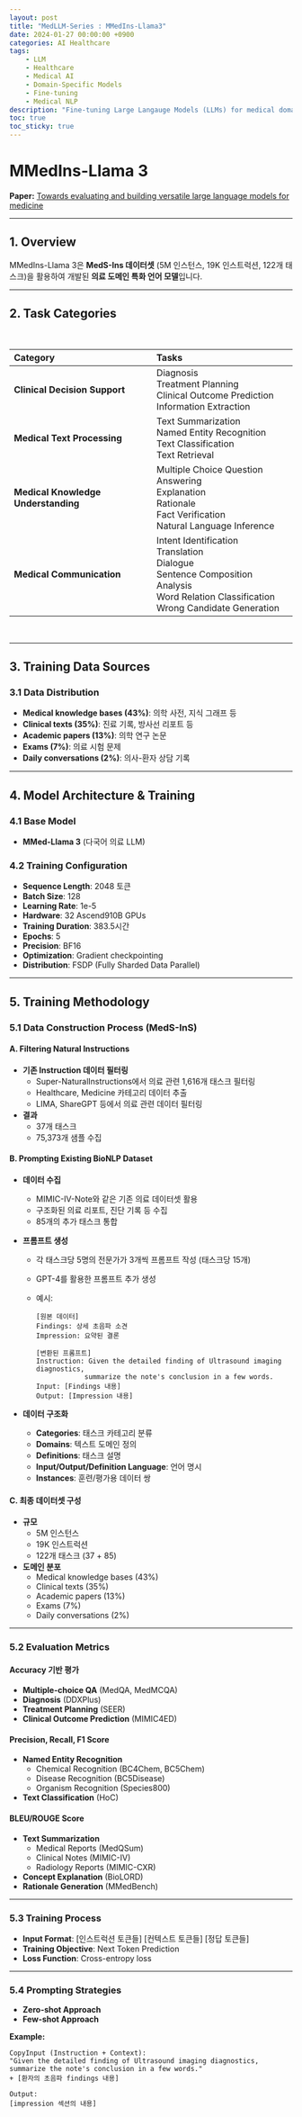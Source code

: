 ```yaml
---
layout: post
title: "MedLLM-Series : MMedIns-Llama3"
date: 2024-01-27 00:00:00 +0900
categories: AI Healthcare
tags:
    - LLM
    - Healthcare
    - Medical AI
    - Domain-Specific Models
    - Fine-tuning
    - Medical NLP
description: "Fine-tuning Large Langauge Models (LLMs) for medical domain : training approaches, medical datasets"
toc: true
toc_sticky: true
---
```


# MMedIns-Llama 3

**Paper:** [Towards evaluating and building versatile large language models for medicine](https://www.nature.com/articles/s41746-024-01390-4)

---

## 1. Overview

MMedIns-Llama 3은 **MedS-Ins 데이터셋** (5M 인스턴스, 19K 인스트럭션, 122개 태스크)을 활용하여 개발된 **의료 도메인 특화 언어 모델**입니다.

---

## 2. Task Categories

<br>

| Category                      | Tasks                                                                                                                                                                                             |
| :---------------------------- | :------------------------------------------------------------------------------------------------------------------------------------------------------------------------------------------------ |
| **Clinical Decision Support** | Diagnosis<br>Treatment Planning<br>Clinical Outcome Prediction<br>Information Extraction                                                                                                          |
| **Medical Text Processing**   | Text Summarization<br>Named Entity Recognition<br>Text Classification<br>Text Retrieval                                                                                                          |
| **Medical Knowledge Understanding** | Multiple Choice Question Answering<br>Explanation<br>Rationale<br>Fact Verification<br>Natural Language Inference                                                                                |
| **Medical Communication**     | Intent Identification<br>Translation<br>Dialogue<br>Sentence Composition Analysis<br>Word Relation Classification<br>Wrong Candidate Generation |

<br>

---

## 3. Training Data Sources

### 3.1 Data Distribution

-   **Medical knowledge bases (43%)**: 의학 사전, 지식 그래프 등
-   **Clinical texts (35%)**: 진료 기록, 방사선 리포트 등
-   **Academic papers (13%)**: 의학 연구 논문
-   **Exams (7%)**: 의료 시험 문제
-   **Daily conversations (2%)**: 의사-환자 상담 기록

---

## 4. Model Architecture & Training

### 4.1 Base Model

-   **MMed-Llama 3** (다국어 의료 LLM)

### 4.2 Training Configuration

-   **Sequence Length**: 2048 토큰
-   **Batch Size**: 128
-   **Learning Rate**: 1e-5
-   **Hardware**: 32 Ascend910B GPUs
-   **Training Duration**: 383.5시간
-   **Epochs**: 5
-   **Precision**: BF16
-   **Optimization**: Gradient checkpointing
-   **Distribution**: FSDP (Fully Sharded Data Parallel)

---

## 5. Training Methodology

### 5.1 Data Construction Process (MedS-InS)

#### A. Filtering Natural Instructions

-   **기존 Instruction 데이터 필터링**
    -   Super-NaturalInstructions에서 의료 관련 1,616개 태스크 필터링
    -   Healthcare, Medicine 카테고리 데이터 추출
    -   LIMA, ShareGPT 등에서 의료 관련 데이터 필터링
-   **결과**
    -   37개 태스크
    -   75,373개 샘플 수집

#### B. Prompting Existing BioNLP Dataset

-   **데이터 수집**
    -   MIMIC-IV-Note와 같은 기존 의료 데이터셋 활용
    -   구조화된 의료 리포트, 진단 기록 등 수집
    -   85개의 추가 태스크 통합

-   **프롬프트 생성**
    -   각 태스크당 5명의 전문가가 3개씩 프롬프트 작성 (태스크당 15개)
    -   GPT-4를 활용한 프롬프트 추가 생성
    -   예시:

        ```
        [원본 데이터]
        Findings: 상세 초음파 소견
        Impression: 요약된 결론

        [변환된 프롬프트]
        Instruction: Given the detailed finding of Ultrasound imaging diagnostics,
                    summarize the note's conclusion in a few words.
        Input: [Findings 내용]
        Output: [Impression 내용]
        ```

-   **데이터 구조화**
    -   **Categories**: 태스크 카테고리 분류
    -   **Domains**: 텍스트 도메인 정의
    -   **Definitions**: 태스크 설명
    -   **Input/Output/Definition Language**: 언어 명시
    -   **Instances**: 훈련/평가용 데이터 쌍

#### C. 최종 데이터셋 구성

-   **규모**
    -   5M 인스턴스
    -   19K 인스트럭션
    -   122개 태스크 (37 + 85)
-   **도메인 분포**
    -   Medical knowledge bases (43%)
    -   Clinical texts (35%)
    -   Academic papers (13%)
    -   Exams (7%)
    -   Daily conversations (2%)

---

### 5.2 Evaluation Metrics

#### Accuracy 기반 평가

-   **Multiple-choice QA** (MedQA, MedMCQA)
-   **Diagnosis** (DDXPlus)
-   **Treatment Planning** (SEER)
-   **Clinical Outcome Prediction** (MIMIC4ED)

#### Precision, Recall, F1 Score

-   **Named Entity Recognition**
    -   Chemical Recognition (BC4Chem, BC5Chem)
    -   Disease Recognition (BC5Disease)
    -   Organism Recognition (Species800)
-   **Text Classification** (HoC)

#### BLEU/ROUGE Score

-   **Text Summarization**
    -   Medical Reports (MedQSum)
    -   Clinical Notes (MIMIC-IV)
    -   Radiology Reports (MIMIC-CXR)
-   **Concept Explanation** (BioLORD)
-   **Rationale Generation** (MMedBench)

---

### 5.3 Training Process

-   **Input Format**: [인스트럭션 토큰들] [컨텍스트 토큰들] [정답 토큰들]
-   **Training Objective**: Next Token Prediction
-   **Loss Function**: Cross-entropy loss

---

### 5.4 Prompting Strategies

-   **Zero-shot Approach**
-   **Few-shot Approach**

**Example:**

```plaintext
CopyInput (Instruction + Context):
"Given the detailed finding of Ultrasound imaging diagnostics,
summarize the note's conclusion in a few words."
+ [환자의 초음파 findings 내용]

Output:
[impression 섹션의 내용]
